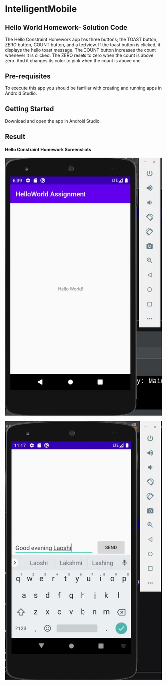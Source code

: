 # IntelligentMobile
## Hello World Homework- Solution Code

The Hello Constraint Homework app has three buttons; the TOAST button, ZERO button, 
COUNT button, and a textview. If the toast button is clicked, it displays the hello toast message. 
The COUNT button increases the count whenever it is clicked. The ZERO resets to zero when the count is above zero. 
And it changes its color to pink when the count is above one.
## Pre-requisites

To execute this app you should be familiar with creating and running apps in Android Studio.

## Getting Started

Download and open the app in Android Studio.


## Result

#### Hello Constraint Homework Screenshots

![](pic1.JPG)

![](pic2.JPG)
